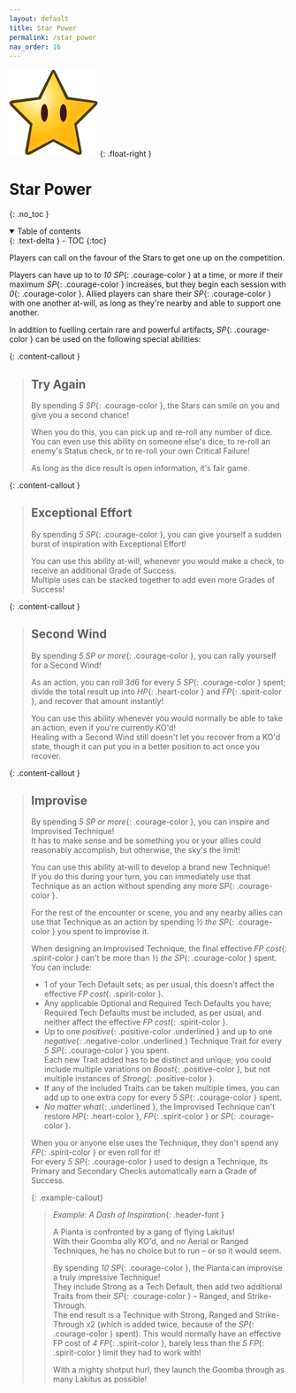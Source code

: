 ```yaml
---
layout: default
title: Star Power
permalink: /star_power
nav_order: 16
---
```


![](assets/images/icons/starpower.png)
{: .float-right }

# Star Power
{: .no_toc }

<details open markdown="block">
  <summary>
    Table of contents
  </summary>
  {: .text-delta }
- TOC
{:toc}
</details>

Players can call on the favour of the Stars to get one up on the competition. 

Players can have up to to *10 SP*{: .courage-color } at a time, or more if their maximum *SP*{: .courage-color } increases, but they begin each session with *0*{: .courage-color }.
Allied players can share their *SP*{: .courage-color } with one another at-will, as long as they're nearby and able to support one another.

In addition to fuelling certain rare and powerful artifacts, *SP*{: .courage-color } can be used on the following special abilities:

{: .content-callout }
> ## Try Again  
>
> By spending *5 SP*{: .courage-color }, the Stars can smile on you and give you a second chance!  
>
> When you do this, you can pick up and re-roll any number of dice.  
> You can even use this ability on someone else's dice, to re-roll an enemy's Status check, or to re-roll your own Critical Failure!  
>
> As long as the dice result is open information, it's fair game.

{: .content-callout }
> ## Exceptional Effort  
> 
> By spending *5 SP*{: .courage-color }, you can give yourself a sudden burst of inspiration with Exceptional Effort!
>
> You can use this ability at-will, whenever you would make a check, to receive an additional Grade of Success.  
> Multiple uses can be stacked together to add even more Grades of Success!

{: .content-callout }
> ## Second Wind  
> 
> By spending *5 SP or more*{: .courage-color }, you can rally yourself for a Second Wind!
>
> As an action, you can roll 3d6 for every *5 SP*{: .courage-color } spent; divide the total result up into *HP*{: .heart-color } and *FP*{: .spirit-color }, and recover that amount instantly!
>
> You can use this ability whenever you would normally be able to take an action, even if you're currently KO'd!  
> Healing with a Second Wind still doesn't let you recover from a KO'd state, though it can put you in a better position to act once you recover.

{: .content-callout }
> ## Improvise
> 
> By spending *5 SP or more*{: .courage-color }, you can inspire and Improvised Technique!  
> It has to make sense and be something you or your allies could reasonably accomplish, but otherwise, the sky's the limit!
>
> You can use this ability at-will to develop a brand new Technique!  
> If you do this during your turn, you can immediately use that Technique as an action without spending any more *SP*{: .courage-color }.
>
> For the rest of the encounter or scene, you and any nearby allies can use that Technique as an action by spending *½ the SP*{: .courage-color } you spent to improvise it.
>
> When designing an Improvised Technique, the final effective *FP cost*{: .spirit-color } can't be more than *½ the SP*{: .courage-color } spent.  
> You can include:  
>
> - 1 of your Tech Default sets; as per usual, this doesn't affect the effective *FP cost*{: .spirit-color }.
> - Any applicable Optional and Required Tech Defaults you have; Required Tech Defaults must be included, as per usual, and neither affect the effective *FP cost*{: .spirit-color }.
> - Up to one *positive*{: .positive-color .underlined } and up to one *negative*{: .negative-color .underlined } Technique Trait for every *5 SP*{: .courage-color } you spent.  
> Each new Trait added has to be distinct and unique; you could include multiple variations on *Boost*{: .positive-color }, but not multiple instances of *Strong*{: .positive-color }.
> - If any of the included Traits can be taken multiple times, you can add up to one extra copy for every *5 SP*{: .courage-color } spent.
> - *No matter what*{: .underlined }, the Improvised Technique can't restore *HP*{: .heart-color }, *FP*{: .spirit-color } or *SP*{: .courage-color }.
>
> When you or anyone else uses the Technique, they don't spend any *FP*{: .spirit-color } or even roll for it!  
> For every *5 SP*{: .courage-color } used to design a Technique, its Primary and Secondary Checks automatically earn a Grade of Success.
>
> {: .example-callout}
> > *Example: A Dash of Inspiration*{: .header-font }
> >
> > A Pianta is confronted by a gang of flying Lakitus!  
> > With their Goomba ally KO'd, and no Aerial or Ranged Techniques, he has no choice but to run – or so it would seem.  
> > 
> > By spending *10 SP*{: .courage-color }, the Pianta can improvise a truly impressive Technique!  
> > They include Strong as a Tech Default, then add two additional Traits from their *SP*{: .courage-color } – Ranged, and Strike-Through.  
> > The end result is a Technique with Strong, Ranged and Strike-Through x2 (which is added twice, because of the *SP*{: .courage-color } spent). This would normally have an effective FP cost of *4 FP*{: .spirit-color }, barely less than the *5 FP*{: .spirit-color } limit they had to work with!  
> >
> > With a mighty shotput hurl, they launch the Goomba through as many Lakitus as possible!
>
